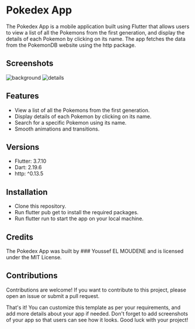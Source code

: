 # Pokedex App


The Pokedex App is a mobile application built using Flutter that allows users to view a list of all the Pokemons from the first generation,
and display the details of each Pokemon by clicking on its name.
The app fetches the data from the PokemonDB website using the http package.

## Screenshots
![background](https://user-images.githubusercontent.com/83715166/232255212-55606a8d-0815-4f9b-871e-8bddaa96f19a.jpg)
![details](https://user-images.githubusercontent.com/83715166/232255222-4388a7b3-c054-4db7-8ee3-62ee82222872.jpg)


## Features

- View a list of all the Pokemons from the first generation.
- Display details of each Pokemon by clicking on its name.
- Search for a specific Pokemon using its name.
- Smooth animations and transitions.


## Versions
- Flutter: 3.7.10
- Dart: 2.19.6
- http: ^0.13.5


## Installation
- Clone this repository.
- Run flutter pub get to install the required packages.
- Run flutter run to start the app on your local machine.


## Credits
The Pokedex App was built by ### Youssef EL MOUDENE and is licensed under the MIT License.

## Contributions

Contributions are welcome! If you want to contribute to this project, please open an issue or submit a pull request.

That's it! You can customize this template as per your requirements, and add more details about your app if needed. Don't forget to add screenshots of your app so that users can see how it looks. Good luck with your project!
